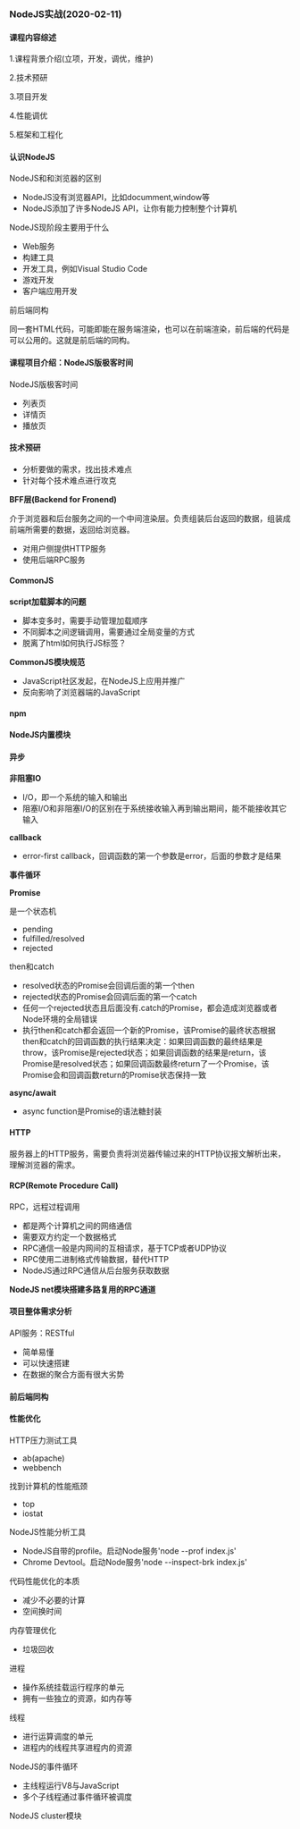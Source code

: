 ### NodeJS实战(2020-02-11)

#### 课程内容综述
1.课程背景介绍(立项，开发，调优，维护)

2.技术预研

3.项目开发

4.性能调优

5.框架和工程化

#### 认识NodeJS
NodeJS和和浏览器的区别
- NodeJS没有浏览器API，比如documment,window等
- NodeJS添加了许多NodeJS API，让你有能力控制整个计算机

NodeJS现阶段主要用于什么
- Web服务
- 构建工具
- 开发工具，例如Visual Studio Code
- 游戏开发
- 客户端应用开发

前后端同构

同一套HTML代码，可能即能在服务端渲染，也可以在前端渲染，前后端的代码是可以公用的。这就是前后端的同构。

#### 课程项目介绍：NodeJS版极客时间
NodeJS版极客时间
- 列表页
- 详情页
- 播放页

#### 技术预研
- 分析要做的需求，找出技术难点
- 针对每个技术难点进行攻克

**BFF层(Backend for Fronend)**

介于浏览器和后台服务之间的一个中间渲染层。负责组装后台返回的数据，组装成前端所需要的数据，返回给浏览器。
- 对用户侧提供HTTP服务
- 使用后端RPC服务

#### CommonJS

**script加载脚本的问题**
- 脚本变多时，需要手动管理加载顺序
- 不同脚本之间逻辑调用，需要通过全局变量的方式
- 脱离了html如何执行JS标签？

**CommonJS模块规范**
- JavaScript社区发起，在NodeJS上应用并推广
- 反向影响了浏览器端的JavaScript

#### npm

#### NodeJS内置模块

#### 异步

**非阻塞IO**
- I/O，即一个系统的输入和输出
- 阻塞I/O和非阻塞I/O的区别在于系统接收输入再到输出期间，能不能接收其它输入

**callback**
- error-first callback，回调函数的第一个参数是error，后面的参数才是结果

**事件循环**

**Promise**

是一个状态机
- pending
- fulfilled/resolved
- rejected

then和catch
- resolved状态的Promise会回调后面的第一个then
- rejected状态的Promise会回调后面的第一个catch
- 任何一个rejected状态且后面没有.catch的Promise，都会造成浏览器或者Node环境的全局错误
- 执行then和catch都会返回一个新的Promise，该Promise的最终状态根据then和catch的回调函数的执行结果决定：如果回调函数的最终结果是throw，该Promise是rejected状态；如果回调函数的结果是return，该Promise是resolved状态；如果回调函数最终return了一个Promise，该Promise会和回调函数return的Promise状态保持一致

**async/await**
- async function是Promise的语法糖封装


#### HTTP

服务器上的HTTP服务，需要负责将浏览器传输过来的HTTP协议报文解析出来，理解浏览器的需求。


#### RCP(Remote Procedure Call)
RPC，远程过程调用
- 都是两个计算机之间的网络通信
- 需要双方约定一个数据格式
- RPC通信一般是内网间的互相请求，基于TCP或者UDP协议
- RPC使用二进制格式传输数据，替代HTTP
- NodeJS通过RPC通信从后台服务获取数据

**NodeJS net模块搭建多路复用的RPC通道**


#### 项目整体需求分析

API服务：RESTful
- 简单易懂
- 可以快速搭建
- 在数据的聚合方面有很大劣势

#### 前后端同构

#### 性能优化
HTTP压力测试工具
- ab(apache)
- webbench

找到计算机的性能瓶颈
- top
- iostat

NodeJS性能分析工具
- NodeJS自带的profile。启动Node服务'node --prof index.js'
- Chrome Devtool。启动Node服务'node --inspect-brk index.js'

代码性能优化的本质
- 减少不必要的计算
- 空间换时间

内存管理优化
- 垃圾回收

进程
- 操作系统挂载运行程序的单元
- 拥有一些独立的资源，如内存等

线程
- 进行运算调度的单元
- 进程内的线程共享进程内的资源

NodeJS的事件循环
- 主线程运行V8与JavaScript
- 多个子线程通过事件循环被调度

NodeJS cluster模块

